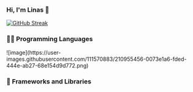 ### Hi, I'm Linas 👋



[![GitHub Streak](https://streak-stats.demolab.com?user=linas-ios&theme=dark&mode=weekly)](https://git.io/streak-stats)


  <h3>👨‍💻 Programming Languages</h3>
  ![image](https://user-images.githubusercontent.com/111570883/210955456-0073e1a6-fded-444e-ab27-68e154d9d772.png)
  
  <h3>🧰 Frameworks and Libraries</h3>
  
  
  
